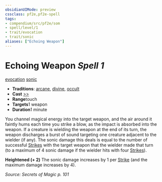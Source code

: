 ```yaml
---
obsidianUIMode: preview
cssclass: pf2e,pf2e-spell
tags:
- compendium/src/pf2e/som
- spell/level/1
- trait/evocation
- trait/sonic
aliases: ["Echoing Weapon"]
---
```

# Echoing Weapon *Spell 1*   
[evocation](../../Rules/traits/evocation.md)  [sonic](../../Rules/traits/sonic.md)  

- **Traditions**: [arcane](../../Rules/traits/arcane.md), [divine](../../Rules/traits/divine.md), [occult](../../Rules/traits/occult.md)
- **Cast** [>>](../../Rules/core-rulebook/chapter-9-playing-the-game.md#Actions "Two-Action") 
- **Range**touch
- **Targets**1 weapon
- **Duration**1 minute

You channel magical energy into the target weapon, and the air around it faintly hums each time you strike a blow, as the impact is absorbed into the weapon. If a creature is wielding the weapon at the end of its turn, the weapon discharges a burst of sound targeting one creature adjacent to the wielder (if any). The sonic damage this deals is equal to the number of successful [Strikes](../../Rules/actions/strike.md) with the target weapon that the wielder made that turn (to a maximum of 4 sonic damage if the wielder hits with four [Strikes](../../Rules/actions/strike.md)).

**Heightened (+ 2)** The sonic damage increases by 1 per [Strike](../../Rules/actions/strike.md) (and the maximum damage increases by 4).

*Source: Secrets of Magic p. 101*
